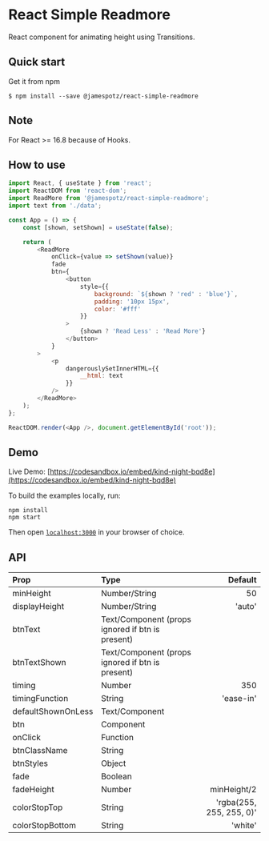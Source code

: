 # React Simple Readmore

React component for animating height using Transitions.

## Quick start

Get it from npm

```
$ npm install --save @jamespotz/react-simple-readmore
```

## Note

For React >= 16.8 because of Hooks.

## How to use

```javascript
import React, { useState } from 'react';
import ReactDOM from 'react-dom';
import ReadMore from '@jamespotz/react-simple-readmore';
import text from './data';

const App = () => {
	const [shown, setShown] = useState(false);

	return (
		<ReadMore
			onClick={value => setShown(value)}
			fade
			btn={
				<button
					style={{
						background: `${shown ? 'red' : 'blue'}`,
						padding: '10px 15px',
						color: '#fff'
					}}
				>
					{shown ? 'Read Less' : 'Read More'}
				</button>
			}
		>
			<p
				dangerouslySetInnerHTML={{
					__html: text
				}}
			/>
		</ReadMore>
	);
};

ReactDOM.render(<App />, document.getElementById('root'));
```

## Demo

Live Demo: [https://codesandbox.io/embed/kind-night-bqd8e](https://codesandbox.io/embed/kind-night-bqd8e)

To build the examples locally, run:

```
npm install
npm start
```

Then open [`localhost:3000`](http://localhost:3000) in your browser of choice.

## API

| Prop               | Type                                             |                  Default |
| :----------------- | :----------------------------------------------- | -----------------------: |
| minHeight          | Number/String                                    |                       50 |
| displayHeight      | Number/String                                    |                   'auto' |
| btnText            | Text/Component (props ignored if btn is present) |                          |
| btnTextShown       | Text/Component (props ignored if btn is present) |                          |
| timing             | Number                                           |                      350 |
| timingFunction     | String                                           |                'ease-in' |
| defaultShownOnLess | Text/Component                                   |                          |
| btn                | Component                                        |                          |
| onClick            | Function                                         |                          |
| btnClassName       | String                                           |                          |
| btnStyles          | Object                                           |                          |
| fade               | Boolean                                          |                          |
| fadeHeight         | Number                                           |              minHeight/2 |
| colorStopTop       | String                                           | 'rgba(255, 255, 255, 0)' |
| colorStopBottom    | String                                           |                  'white' |
